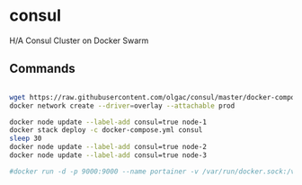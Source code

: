 # consul
H/A Consul Cluster on Docker Swarm

Commands
-------------

```bash

wget https://raw.githubusercontent.com/olgac/consul/master/docker-compose.yml
docker network create --driver=overlay --attachable prod

docker node update --label-add consul=true node-1
docker stack deploy -c docker-compose.yml consul
sleep 30
docker node update --label-add consul=true node-2
docker node update --label-add consul=true node-3

#docker run -d -p 9000:9000 --name portainer -v /var/run/docker.sock:/var/run/docker.sock portainer/portainer
```
